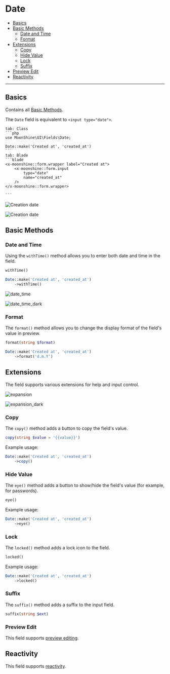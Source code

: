 # Date

- [Basics](#basics)
- [Basic Methods](#basic-methods)
  - [Date and Time](#date-and-time)
  - [Format](#format)
- [Extensions](#extensions)
    - [Copy](#copy)
    - [Hide Value](#eye)
    - [Lock](#locked)
    - [Suffix](#suffix)
- [Preview Edit](#preview-edit)
- [Reactivity](#reactive)

---

<a name="basics"></a>
## Basics

Contains all [Basic Methods](/docs/{{version}}/fields/basic-methods).

The `Date` field is equivalent to `<input type="date">`.

~~~tabs
tab: Class
```php
use MoonShine\UI\Fields\Date;

Date::make('Created at', 'created_at')
```
tab: Blade
```blade
<x-moonshine::form.wrapper label="Created at">
    <x-moonshine::form.input
        type="date"
        name="created_at"
    />
</x-moonshine::form.wrapper>

```
~~~

![Creation date](https://raw.githubusercontent.com/moonshine-software/doc/3.x/resources/screenshots/date_dark.png)

![Creation date](https://raw.githubusercontent.com/moonshine-software/doc/3.x/resources/screenshots/date.png)

<a name="basic-methods"></a>
## Basic Methods

<a name="date-and-time"></a>
### Date and Time

Using the `withTime()` method allows you to enter both date and time in the field.

```php
withTime()
```

```php
Date::make('Created at', 'created_at')
    ->withTime()
```

![date_time](https://raw.githubusercontent.com/moonshine-software/doc/3.x/resources/screenshots/date_time.png)

![date_time_dark](https://raw.githubusercontent.com/moonshine-software/doc/3.x/resources/screenshots/date_time_dark.png)

<a name="format"></a>
### Format

The `format()` method allows you to change the display format of the field's value in preview.

```php
format(string $format)
```

```php
Date::make('Created at', 'created_at')
    ->format('d.m.Y')
```

<a name="extensions"></a>
## Extensions

The field supports various extensions for help and input control.

![expansion](https://raw.githubusercontent.com/moonshine-software/doc/3.x/resources/screenshots/expansion.png)

![expansion_dark](https://raw.githubusercontent.com/moonshine-software/doc/3.x/resources/screenshots/expansion_dark.png)

<a name="copy"></a>
### Copy

The `copy()` method adds a button to copy the field's value.

```php
copy(string $value = '{{value}}')
```

Example usage:

```php
Date::make('Created at', 'created_at')
    ->copy()
```

<a name="eye"></a>
### Hide Value

The `eye()` method adds a button to show/hide the field's value (for example, for passwords).

```php
eye()
```

Example usage:

```php
Date::make('Created at', 'created_at')
    ->eye()
```

<a name="locked"></a>
### Lock

The `locked()` method adds a lock icon to the field.

```php
locked()
```

Example usage:

```php
Date::make('Created at', 'created_at')
    ->locked()
```

### Suffix

The `suffix()` method adds a suffix to the input field.

```php
suffix(string $ext)
```

<a name="preview-edit"></a>
### Preview Edit

This field supports [preview editing](/docs/{{version}}/fields/basic-methods#preview-edit).

<a name="reactive"></a>
## Reactivity

This field supports [reactivity](/docs/{{version}}/fields/basic-methods#reactive).
